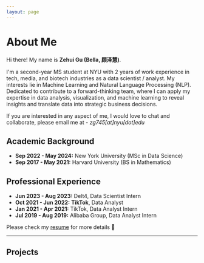 ```yaml
---
layout: page
---
```


# About Me

<!-- <img src="https://glosolin.github.io/profile.jpg" class="floatpic" width="180" height="240"> -->

Hi there! My name is **Zehui Gu (Bella, 顾泽慧)**.

I'm a second-year MS student at NYU with 2 years of work experience in tech, media, and biotech industries as a data scientist / analyst. My interests lie in  Machine Learning and Natural Language Processing (NLP). Dedicated to contribute to a forward-thinking team, where I can apply my expertise in data analysis, visualization, and machine learning to reveal insights and translate data into strategic business decisions. 


If you are interested in any aspect of me, I would love to chat and collaborate, please email me at - *zg745[at]nyu[dot]edu*

## Academic Background

- **Sep 2022 - May 2024:** New York University (MSc in Data Science)
- **Sep 2017 - May 2021:** Harvard University (BS in Mathematics)

## Professional Experience

- **Jun 2023 - Aug 2023:** Delt4, Data Scientist Intern
- **Oct 2021 - Jun 2022:** **TikTok**, Data Analyst
- **Jan 2021 - Apr 2021:** TikTok, Data Analyst Intern
- **Jul 2019 - Aug 2019:** Alibaba Group, Data Analyst Intern

Please check my [resume](https://glosolin.github.io/file/ZehuiGuResume0207-DS.pdf) for more details 🔗 

---

## Projects

<!-- - Internet of Everything (IoE)
- Industrial Automation
- Network and Cybersecurity
- Applied Machine Learning
- [My latest research proposal](https://caihanlin.com/file/proposal-2023.pdf) 🔗

My current research focuses on practical problems that artificial intelligence faces in real life. My interests are on the **Machine Learning** and its applications in **Industrial IoT**. In a word, advanced technologies like ML and IoT positively influence the life of everybody.  I wish to devote my talent to this meaningful cause and bring well-being to society. -->
